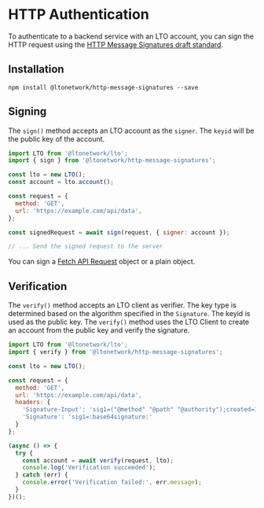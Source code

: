 # HTTP Authentication

To authenticate to a backend service with an LTO account, you can sign the HTTP request using the [HTTP Message Signatures draft standard](https://www.ietf.org/archive/id/draft-ietf-httpbis-message-signatures-00.html).

## Installation

```
npm install @ltonetwork/http-message-signatures --save
```

## Signing

The `sign()` method accepts an LTO account as the `signer`. The `keyid` will be the public key of the account.

```javascript
import LTO from '@ltonetwork/lto';
import { sign } from '@ltonetwork/http-message-signatures';

const lto = new LTO();
const account = lto.account();

const request = {
  method: 'GET',
  url: 'https://example.com/api/data',
};

const signedRequest = await sign(request, { signer: account });

// ... Send the signed request to the server
```

You can sign a [Fetch API Request](https://developer.mozilla.org/en-US/docs/Web/API/Request) object or a plain object.

## Verification

The `verify()` method accepts an LTO client as verifier. The key type is determined based on the algorithm specified in the `Signature`. The keyid is used as the public key. The `verify()` method uses the LTO Client to create an account from the public key and verify the signature.

```javascript
import LTO from '@ltonetwork/lto';
import { verify } from '@ltonetwork/http-message-signatures';

const lto = new LTO();

const request = {
  method: 'GET',
  url: 'https://example.com/api/data',
  headers: {
    'Signature-Input': 'sig1=("@method" "@path" "@authority");created=1618884475;keyid="2KduZAmAKuXEL463udjCQkVfwJkBQhpciUC4gNiayjSJ";alg=ed25519',
    'Signature': 'sig1=:base64signature:'
  }
};

(async () => {
  try {
    const account = await verify(request, lto);
    console.log('Verification succeeded');
  } catch (err) {
    console.error('Verification failed:', err.message);
  }
})();
```

